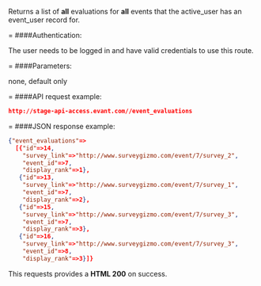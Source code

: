 <!-- --- title: GET /event_evaluations -->

Returns a list of **all** evaluations for **all** events that the active_user has an event_user record for.

=
####Authentication:

The user needs to be logged in and have valid credentials to use this route.

=
####Parameters:

none, default only

=
####API request example:
```json
http://stage-api-access.evant.com//event_evaluations
```

=
####JSON response example:

```json
{"event_evaluations"=>
  [{"id"=>14,
    "survey_link"=>"http://www.surveygizmo.com/event/7/survey_2",
    "event_id"=>7,
    "display_rank"=>1},
   {"id"=>13,
    "survey_link"=>"http://www.surveygizmo.com/event/7/survey_1",
    "event_id"=>7,
    "display_rank"=>2},
   {"id"=>15,
    "survey_link"=>"http://www.surveygizmo.com/event/7/survey_3",
    "event_id"=>7,
    "display_rank"=>3},
   {"id"=>16,
    "survey_link"=>"http://www.surveygizmo.com/event/7/survey_3",
    "event_id"=>8,
    "display_rank"=>3}]}
```

This requests provides a <strong>HTML 200</strong> on success.
